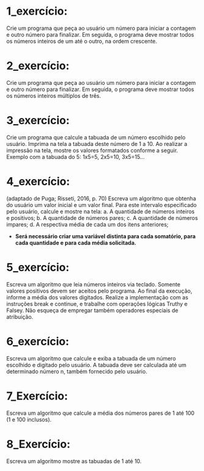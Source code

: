 # 1_exercício:
Crie um programa que peça ao usuário um número para iniciar a contagem e outro número para finalizar.
Em seguida, o programa deve mostrar todos os números inteiros de um até o outro, na ordem crescente.

# 2_exercício:
Crie um programa que peça ao usuário um número para iniciar a contagem e outro número para finalizar.
Em seguida, o programa deve mostrar todos os números inteiros múltiplos de três.

# 3_exercício:
Crie um programa que calcule a tabuada de um número escolhido pelo usuário.
Imprima na tela a tabuada deste número de 1 a 10. 
Ao realizar a impressão na tela, mostre os valores formatados conforme a seguir.
Exemplo com a tabuada do 5: 1x5=5, 2x5=10, 3x5=15...

# 4_exercício:
(adaptado de Puga; Risseti, 2016, p. 70)
Escreva um algoritmo que obtenha do usuário um valor inicial e um valor final.
Para este intervalo especificado pelo usuário, calcule e mostre na tela:
a. A quantidade de números inteiros e positivos;
b. A quantidade de números pares;
c. A quantidade de números impares;
d. A respectiva média de cada um dos itens anteriores;
- **Será necessário criar uma variável distinta para cada somatório, para cada quantidade e para cada média solicitada.**

# 5_exercício:
Escreva um algoritmo que leia números inteiros via teclado. Somente valores positivos devem ser aceitos pelo programa.
Ao final da execução, informe a média dos valores digitados. 
Realize a implementação com as instruções break e continue, e trabalhe com operações lógicas Truthy e Falsey.
Não esqueça de empregar também operadores especiais de atribuição.

# 6_exercício:
Escreva um algoritmo que calcule e exiba a tabuada de um número escolhido e digitado pelo usuário.
A tabuada deve ser calculada até um determinado número n, também fornecido pelo usuário.

# 7_Exercício:
Escreva um algoritmo que calcule a média dos números pares de 1 até 100 (1 e 100 inclusos).

# 8_Exercício:
Escreva um algoritmo mostre as tabuadas de 1 até 10.